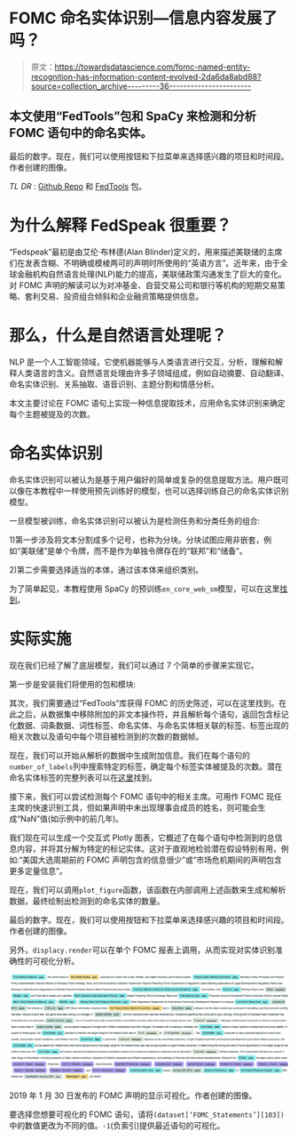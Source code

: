 # FOMC 命名实体识别—信息内容发展了吗？

> 原文：<https://towardsdatascience.com/fomc-named-entity-recognition-has-information-content-evolved-2da6da8abd88?source=collection_archive---------36----------------------->

## 本文使用“FedTools”包和 SpaCy 来检测和分析 FOMC 语句中的命名实体。

最后的数字。现在，我们可以使用按钮和下拉菜单来选择感兴趣的项目和时间段。作者创建的图像。

*TL DR* : [Github Repo](https://github.com/David-Woroniuk/Medium-Articles/blob/master/Named_Entity_Recognition.ipynb) 和 [FedTools](https://pypi.org/project/FedTools/) 包。

# 为什么解释 FedSpeak 很重要？

“Fedspeak”最初是由艾伦·布林德(Alan Blinder)定义的，用来描述美联储的主席们在发表含糊、不明确或模棱两可的声明时所使用的“英语方言”。近年来，由于全球金融机构自然语言处理(NLP)能力的提高，美联储政策沟通发生了巨大的变化。对 FOMC 声明的解读可以为对冲基金、自营交易公司和银行等机构的短期交易策略、套利交易、投资组合倾斜和企业融资策略提供信息。

# **那么，什么是自然语言处理呢？**

NLP 是一个人工智能领域，它使机器能够与人类语言进行交互，分析，理解和解释人类语言的含义。自然语言处理由许多子领域组成，例如自动摘要、自动翻译、命名实体识别、关系抽取、语音识别、主题分割和情感分析。

本文主要讨论在 FOMC 语句上实现一种信息提取技术，应用命名实体识别来确定每个主题被提及的次数。

# **命名实体识别**

命名实体识别可以被认为是基于用户偏好的简单或复杂的信息提取方法。用户既可以像在本教程中一样使用预先训练好的模型，也可以选择训练自己的命名实体识别模型。

一旦模型被训练，命名实体识别可以被认为是检测任务和分类任务的组合:

1)第一步涉及将文本分割成多个记号，也称为分块。分块试图应用非嵌套，例如“美联储”是单个令牌，而不是作为单独令牌存在的“联邦”和“储备”。

2)第二步需要选择适当的本体，通过该本体来组织类别。

为了简单起见，本教程使用 SpaCy 的预训练`en_core_web_sm`模型，可以在这里[找到](https://spacy.io/models/en)。

# **实际实施**

现在我们已经了解了底层模型，我们可以通过 7 个简单的步骤来实现它。

第一步是安装我们将使用的包和模块:

其次，我们需要通过“FedTools”库获得 FOMC 的历史陈述，可以在这里找到。在此之后，从数据集中移除附加的非文本操作符，并且解析每个语句，返回包含标记化数据、词条数据、词性标签、命名实体、与命名实体相关联的标签、标签出现的相关次数以及语句中每个项目被检测到的次数的数据帧。

现在，我们可以开始从解析的数据中生成附加信息。我们在每个语句的`number_of_labels`列中搜索特定的标签，确定每个标签实体被提及的次数。潜在命名实体标签的完整列表可以在[这里](https://spacy.io/api/annotation#named-entities)找到。

接下来，我们可以尝试检测每个 FOMC 语句中的相关主席。可用作 FOMC 现任主席的快速识别工具，但如果声明中未出现理事会成员的姓名，则可能会生成“NaN”值(如示例中的前几年)。

我们现在可以生成一个交互式 Plotly 图表，它概述了在每个语句中检测到的总信息内容，并将其分解为特定的标记实体。这对于直观地检验潜在假设特别有用，例如:“美国大选周期前的 FOMC 声明包含的信息很少”或“市场危机期间的声明包含更多定量信息”。

现在，我们可以调用`plot_figure`函数，该函数在内部调用上述函数来生成和解析数据，最终绘制出检测到的命名实体的数量。

最后的数字。现在，我们可以使用按钮和下拉菜单来选择感兴趣的项目和时间段。作者创建的图像。

另外，`displacy.render`可以在单个 FOMC 报表上调用，从而实现对实体识别准确性的可视化分析。

![](img/18ecfe6767a7573e394c86eed6684062.png)

2019 年 1 月 30 日发布的 FOMC 声明的显示可视化。作者创建的图像。

要选择您想要可视化的 FOMC 语句，请将`(dataset[‘FOMC_Statements’][103])`中的数值更改为不同的值。`-1`(负索引)提供最近语句的可视化。